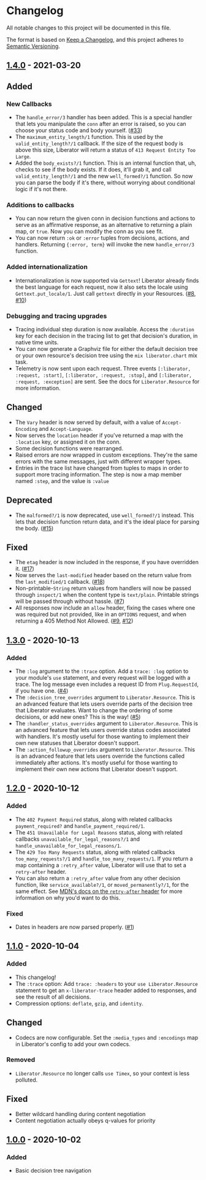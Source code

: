 # Changelog

All notable changes to this project will be documented in this file.

The format is based on [Keep a Changelog](https://keepachangelog.com/en/1.0.0/),
and this project adheres to [Semantic Versioning](https://semver.org/spec/v2.0.0.html).

## [1.4.0] - 2021-03-20

## Added

### New Callbacks

- The `handle_error/3` handler has been added.
  This is a special handler that lets you manipulate the `conn` after an error is raised,
  so you can choose your status code and body yourself.
  ([#33](https://github.com/Cantido/liberator/issues/33))
- The `maximum_entity_length/1` function.
  This is used by the `valid_entity_length?/1` callback.
  If the size of the request body is above this size,
  Liberator will return a status of `413 Request Entity Too Large`.
- Added the `body_exists?/1` function.
  This is an internal function that, uh, checks to see if the body exists.
  If it does, it'll grab it, and call `valid_entity_length?/1` and
  the new `well_formed?/1` function.
  So now you can parse the body if it's there,
  without worrying about conditional logic if it's not there.

### Additions to callbacks

- You can now return the given conn in decision functions and actions to serve as an affirmative response,
  as an alternative to returning a plain map, or `true`.
  Now you can modify the conn as you see fit.
- You can now return `:ok` or `:error` tuples from decisions, actions, and handlers.
  Returning `{:error, term}` will invoke the new `handle_error/3` function.

### Added internationalization
- Internationalization is now supported via `Gettext`!
  Liberator already finds the best language for each request,
  now it also sets the locale using `Gettext.put_locale/1`.
  Just call `gettext` directly in your Resources.
  ([#8](https://github.com/Cantido/liberator/issues/8),
  [#10](https://github.com/Cantido/liberator/pull/10))

### Debugging and tracing upgrades

- Tracing individual step duration is now available.
  Access the `:duration` key for each decision in the tracing list to get that decision's duration, in native time units.
- You can now generate a Graphviz file for either the default decision tree or your own resource's decision tree using the `mix liberator.chart` mix task.
- Telemetry is now sent upon each request.
  Three events `[:liberator, :request, :start]`, `[:liberator, :request, :stop]`,
  and `[:liberator, :request, :exception]` are sent.
  See the docs for `Liberator.Resource` for more information.

## Changed
- The `Vary` header is now served by default,
  with a value of `Accept-Encoding` and `Accept-Language`.
- Now serves the `location` header if you've returned a map with the `:location` key, or assigned it on the conn.
- Some decision functions were rearranged.
- Raised errors are now wrapped in custom exceptions.
They're the same errors with the same messages, just with different wrapper types.
- Entries in the trace list have changed from tuples to maps in order to support more tracing information.
The step is now a map member named `:step`, and the value is `:value`

## Deprecated
- The `malformed?/1` is now deprecated, use `well_formed?/1` instead.
  This lets that decision function return data,
  and it's the ideal place for parsing the body. ([#15](https://github.com/Cantido/liberator/issues/15))

## Fixed
- The `etag` header is now included in the response, if you have overridden it.
  ([#17](https://github.com/Cantido/liberator/issues/17))
- Now serves the `last-modified` header based on the return value from the `last_modified/1` callback.
  ([#18](https://github.com/Cantido/liberator/issues/18))
- Non-printable-`String` return values from handlers will now be passed through `inspect/1` when the content type is `text/plain`.
  Printable strings will be passed through without hassle. ([#7](https://github.com/Cantido/liberator/issues/7))
- All responses now include an `allow` header, fixing the cases where one was required but not provided,
  like in an `OPTIONS` request, and when returning a 405 Method Not Allowed.
  ([#9](https://github.com/Cantido/liberator/issues/9), [#12](https://github.com/Cantido/liberator/issues/12))

## [1.3.0] - 2020-10-13

### Added
- The `:log` argument to the `:trace` option.
  Add a `trace: :log` option to your module's `use` statement,
  and every request will be logged with a trace.
  The log message even includes a request ID from `Plug.RequestId`, if you have one. ([#4](https://github.com/Cantido/liberator/issues/4))
- The `:decision_tree_overrides` argument to `Liberator.Resource`.
  This is an advanced feature that lets users override parts of the decision tree that Liberator evaluates.
  Want to change the ordering of some decisions, or add new ones?
  This is the way! ([#5](https://github.com/Cantido/liberator/issues/5))
- The `:handler_status_overrides` argument to `Liberator.Resource`.
  This is an advanced feature that lets users override status codes associated with handlers.
  It's mostly useful for those wanting to implement their own new statuses that Liberator doesn't support.
- The `:action_followup_overrides` argument to `Liberator.Resource`.
  This is an advanced feature that lets users override the functions called immediately after actions.
  It's mostly useful for those wanting to implement their own new actions that Liberator doesn't support.

## [1.2.0] - 2020-10-12

### Added
- The `402 Payment Required` status,
  along with related callbacks `payment_required?` and
  `handle_payment_required/1`.
- The `451 Unavailable for Legal Reasons` status,
  along with related callbacks `unavailable_for_legal_reasons?/1` and
  `handle_unavailable_for_legal_reasons/1`.
- The `429 Too Many Requests` status,
  along with related callbacks `too_many_requests?/1` and
  `handle_too_many_requests/1`.
  If you return a map containing a `:retry_after` value,
  Liberator will use that to set a `retry-after` header.
- You can also return a `:retry_after` value from any other decision function,
  like `service_available?/1`, or `moved_permanently?/1`, for the same effect.
  See [MDN's docs on the `retry-after` header](https://developer.mozilla.org/en-US/docs/Web/HTTP/Headers/Retry-After)
  for more information on why you'd want to do this.

### Fixed
- Dates in headers are now parsed properly. ([#1](https://github.com/Cantido/liberator/issues/1))

## [1.1.0] - 2020-10-04

### Added
- This changelog!
- The `:trace` option:
  Add `trace: :headers` to your `use Liberator.Resource` statement to
  get an `x-liberator-trace` header added to responses,
  and see the result of all decisions.
- Compression options: `deflate`, `gzip`, and `identity`.

## Changed
- Codecs are now configurable.
  Set the `:media_types` and `:encodings` map in Liberator's config to add your own codecs.

### Removed
- `Liberator.Resource` no longer calls `use Timex`, so your context is less polluted.

## Fixed
- Better wildcard handling during content negotiation
- Content negotiation actually obeys q-values for priority

## [1.0.0] - 2020-10-02

### Added

- Basic decision tree navigation


[Unreleased]: https://github.com/Cantido/liberator/compare/v1.4.0...HEAD
[1.4.0]: https://github.com/Cantido/liberator/releases/tag/v1.4.0
[1.3.0]: https://github.com/Cantido/liberator/releases/tag/v1.3.0
[1.2.0]: https://github.com/Cantido/liberator/releases/tag/v1.2.0
[1.1.0]: https://github.com/Cantido/liberator/releases/tag/v1.1.0
[1.0.0]: https://github.com/Cantido/liberator/releases/tag/v1.0.0
